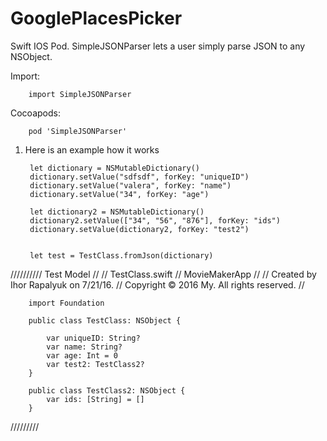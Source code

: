 # GooglePlacesPicker
Swift IOS Pod. SimpleJSONParser lets a user simply parse JSON to any NSObject.

Import:

        import SimpleJSONParser

Cocoapods:

        pod 'SimpleJSONParser'

1) Here is an example how it works

        let dictionary = NSMutableDictionary()
        dictionary.setValue("sdfsdf", forKey: "uniqueID")
        dictionary.setValue("valera", forKey: "name")
        dictionary.setValue("34", forKey: "age")
        
        let dictionary2 = NSMutableDictionary()
        dictionary2.setValue(["34", "56", "876"], forKey: "ids")
        dictionary.setValue(dictionary2, forKey: "test2")
        
        
        let test = TestClass.fromJson(dictionary)


////////// Test Model
        //
        //  TestClass.swift
        //  MovieMakerApp
        //
        //  Created by Ihor Rapalyuk on 7/21/16.
        //  Copyright © 2016 My. All rights reserved.
        //

        import Foundation

        public class TestClass: NSObject {
            
            var uniqueID: String?
            var name: String?
            var age: Int = 0
            var test2: TestClass2?
        }

        public class TestClass2: NSObject {
            var ids: [String] = []
        }
/////////


